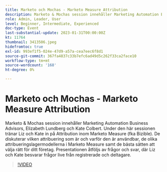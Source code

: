 ```yaml
---
title: Marketo och Mochas - Marketo Measure Attribution
description: Marketo & Mochas session innehåller Marketing Automation Business Advisors, Elizabeth Lundberg och Kate Colbert. Under den här sessionen tränar Liz och Kate in på Attribution inom Marketo Measure (fka Bizible). De diskuterar vilken attribuering som är och varför den är användbar, de olika attribueringslagermodellerna i Marketo Measure samt de bästa sätten att välja rätt för ditt företag. Presentationen åtföljs av frågor och svar, där Liz och Kate besvarar frågor live från registrerade och deltagare.
role: Admin, Leader, User
level: Beginner, Intermediate, Experienced
doc-type: Event
last-substantial-update: 2023-01-31T00:00:00Z
kt: 11764
thumbnail: 3413506.jpeg
hidefromtoc: true
exl-id: 993ef1f5-024e-47d9-a57a-cea7eec6f8d1
source-git-commit: 367fa4837c33b7efc6ad49d5c262f33ca2face10
workflow-type: tm+mt
source-wordcount: '168'
ht-degree: 0%

---
```


# Marketo och Mochas - Marketo Measure Attribution

Marketo &amp; Mochas session innehåller Marketing Automation Business Advisors, Elizabeth Lundberg och Kate Colbert. Under den här sessionen tränar Liz och Kate in på Attribution inom Marketo Measure (fka Bizible). De diskuterar vilken attribuering som är och varför den är användbar, de olika attribueringslagermodellerna i Marketo Measure samt de bästa sätten att välja rätt för ditt företag. Presentationen åtföljs av frågor och svar, där Liz och Kate besvarar frågor live från registrerade och deltagare.

>[!VIDEO](https://video.tv.adobe.com/v/3413506/?quality=12&learn=on)

